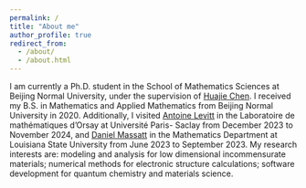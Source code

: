 ```yaml
---
permalink: /
title: "About me"
author_profile: true
redirect_from: 
  - /about/
  - /about.html
---
```


I am currently a Ph.D. student in the School of Mathematics Sciences at Beijing Normal University, under the supervision of [Huajie Chen](http://math0.bnu.edu.cn/~chenhuajie/). I received my B.S. in Mathematics and Applied Mathematics from Beijing Normal University in 2020. Additionally, I visited [Antoine Levitt](https://www.imo.universite-paris-saclay.fr/~antoine.levitt/) in the Laboratoire de mathématiques d’Orsay at Université Paris- Saclay from December 2023 to November 2024, and [Daniel Massatt](https://sites.google.com/view/danielmassatt) in the Mathematics Department at Louisiana State University from June 2023 to September 2023. My research interests are: modeling and analysis for low dimensional incommensurate materials; numerical methods for electronic structure calculations; software development for quantum chemistry and materials science.

